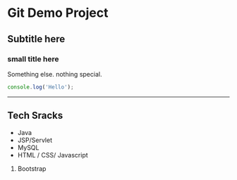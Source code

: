 # Git Demo Project


## Subtitle here

### small title here


Something else. nothing special.

```js
console.log('Hello');
```

---

## Tech Sracks
- Java
- JSP/Servlet
- MySQL
- HTML / CSS/ Javascript

1. Bootstrap

